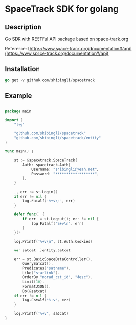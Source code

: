 # SpaceTrack SDK for golang

## Description
Go SDK with RESTFul API package based on space-track.org

Reference: [https://www.space-track.org/documentation#/api](https://www.space-track.org/documentation#/api)

## Installation

```go
go get -v github.com/shibingli/spacetrack
```

## Example

```go

package main

import (
	"log"

	"github.com/shibingli/spacetrack"
	"github.com/shibingli/spacetrack/entity"
)

func main() {

	st := &spacetrack.SpaceTrack{
		Auth: spacetrack.Auth{
			Username: "shibingli@yeah.net",
			Password: "******************",
		},
	}

	_, err := st.Login()
	if err != nil {
		log.Fatalf("%+v\n", err)
	}

	defer func() {
		if err := st.Logout(); err != nil {
			log.Fatalf("%+v\n", err)
		}
	}()

	log.Printf("%+v\n", st.Auth.Cookies)

	var satcat []entity.Satcat

	err = st.BasicSpaceDataController().
		QuerySatcat().
		Predicates("satname").
		Like("starlink").
		OrderBy("norad_cat_id", "desc").
		Limit(10).
		FormatJSON().
		Do(&satcat)
	if err != nil {
		log.Fatalf("%+v", err)
	}

	log.Printf("%+v", satcat)
}

```